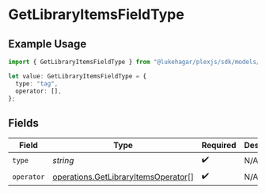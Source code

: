 # GetLibraryItemsFieldType

## Example Usage

```typescript
import { GetLibraryItemsFieldType } from "@lukehagar/plexjs/sdk/models/operations";

let value: GetLibraryItemsFieldType = {
  type: "tag",
  operator: [],
};
```

## Fields

| Field                                                                                             | Type                                                                                              | Required                                                                                          | Description                                                                                       | Example                                                                                           |
| ------------------------------------------------------------------------------------------------- | ------------------------------------------------------------------------------------------------- | ------------------------------------------------------------------------------------------------- | ------------------------------------------------------------------------------------------------- | ------------------------------------------------------------------------------------------------- |
| `type`                                                                                            | *string*                                                                                          | :heavy_check_mark:                                                                                | N/A                                                                                               | tag                                                                                               |
| `operator`                                                                                        | [operations.GetLibraryItemsOperator](../../../sdk/models/operations/getlibraryitemsoperator.md)[] | :heavy_check_mark:                                                                                | N/A                                                                                               |                                                                                                   |